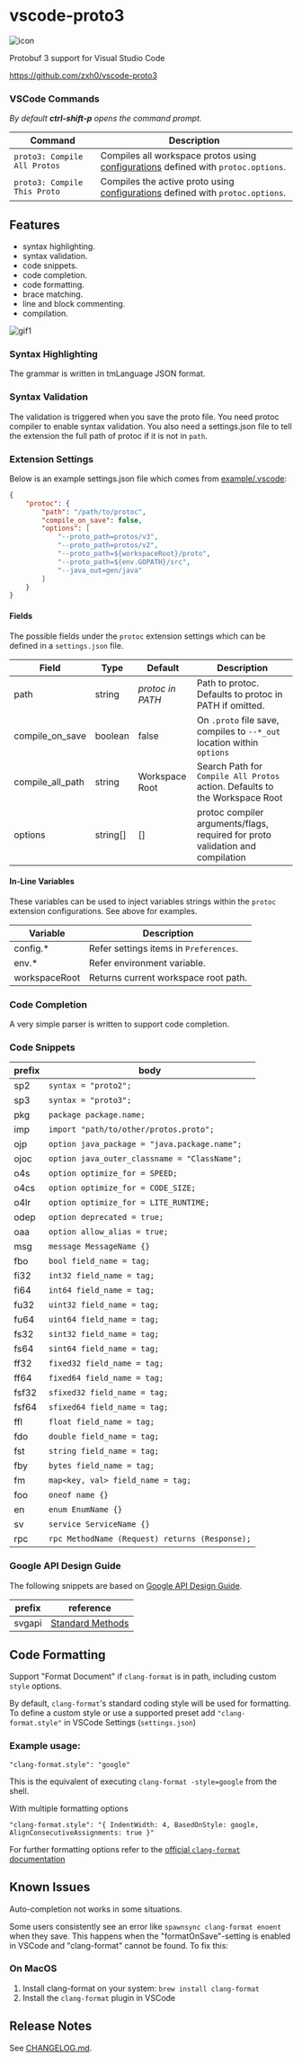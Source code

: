 # vscode-proto3

![icon](https://github.com/zxh0/vscode-proto3/raw/HEAD/images/vscode_extension_icon.png)

Protobuf 3 support for Visual Studio Code

https://github.com/zxh0/vscode-proto3

### VSCode Commands

_By default **ctrl-shift-p** opens the command prompt._

| Command | Description |
|---------|-------------|
| `proto3: Compile All Protos` | Compiles all workspace protos using [configurations](#extension-settings) defined with `protoc.options`. |
| `proto3: Compile This Proto` | Compiles the active proto using [configurations](#extension-settings) defined with `protoc.options`. |


## Features

- syntax highlighting.
- syntax validation.
- code snippets.
- code completion.
- code formatting.
- brace matching.
- line and block commenting.
- compilation.

![gif1](https://github.com/zxh0/vscode-proto3/raw/HEAD/images/gif1.gif)

### Syntax Highlighting

The grammar is written in tmLanguage JSON format.

### Syntax Validation

The validation is triggered when you save the proto file. You need protoc 
compiler to enable syntax validation. You also need a settings.json file 
to tell the extension the full path of protoc if it is not in `path`. 

### Extension Settings

Below is an example settings.json file which comes from 
[example/.vscode](https://github.com/zxh0/vscode-proto3/tree/master/example/.vscode):
```json
{
    "protoc": {
        "path": "/path/to/protoc",
        "compile_on_save": false,
        "options": [
            "--proto_path=protos/v3",
            "--proto_path=protos/v2",
            "--proto_path=${workspaceRoot}/proto",
            "--proto_path=${env.GOPATH}/src",
            "--java_out=gen/java"
        ]
    }
}
```

#### Fields

The possible fields under the `protoc` extension settings which can be defined in a `settings.json` file.

| Field            | Type     | Default          | Description                                                                    |
| ---------------- | -------- | ---------------- | ------------------------------------------------------------------------------ |
| path             | string   | _protoc in PATH_ | Path to protoc. Defaults to protoc in PATH if omitted.                         |
| compile_on_save  | boolean  | false            | On `.proto` file save, compiles to `--*_out` location within `options`         |
| compile_all_path | string   | Workspace Root   | Search Path for `Compile All Protos` action. Defaults to the Workspace Root    |
| options          | string[] | []               | protoc compiler arguments/flags, required for proto validation and compilation |


#### In-Line Variables

These variables can be used to inject variables strings within the `protoc` extension configurations. See above for examples.

| Variable      | Description                              |
| ------------- | ---------------------------------------- |
| config.*      | Refer settings items in ``Preferences``. |
| env.*         | Refer environment variable.              |
| workspaceRoot | Returns current workspace root path.     |

### Code Completion

A very simple parser is written to support code completion. 

### Code Snippets

| prefix | body                                           |
| ------ | ---------------------------------------------- |
| sp2    | `syntax = "proto2";`                           |
| sp3    | `syntax = "proto3";`                           |
| pkg    | `package package.name;`                        |
| imp    | `import "path/to/other/protos.proto";`         |
| ojp    | `option java_package = "java.package.name";`   |
| ojoc   | `option java_outer_classname = "ClassName";`   |
| o4s    | `option optimize_for = SPEED;`                 |
| o4cs   | `option optimize_for = CODE_SIZE;`             |
| o4lr   | `option optimize_for = LITE_RUNTIME;`          |
| odep   | `option deprecated = true;`                    |
| oaa    | `option allow_alias = true;`                   |
| msg    | `message MessageName {}`                       |
| fbo    | `bool field_name = tag;`                       |
| fi32   | `int32 field_name = tag;`                      |
| fi64   | `int64 field_name = tag;`                      |
| fu32   | `uint32 field_name = tag;`                     |
| fu64   | `uint64 field_name = tag;`                     |
| fs32   | `sint32 field_name = tag;`                     |
| fs64   | `sint64 field_name = tag;`                     |
| ff32   | `fixed32 field_name = tag;`                    |
| ff64   | `fixed64 field_name = tag;`                    |
| fsf32  | `sfixed32 field_name = tag;`                   |
| fsf64  | `sfixed64 field_name = tag;`                   |
| ffl    | `float field_name = tag;`                      |
| fdo    | `double field_name = tag;`                     |
| fst    | `string field_name = tag;`                     |
| fby    | `bytes field_name = tag;`                      |
| fm     | `map<key, val> field_name = tag;`              |
| foo    | `oneof name {}`                                |
| en     | `enum EnumName {}`                             |
| sv     | `service ServiceName {}`                       |
| rpc    | `rpc MethodName (Request) returns (Response);` |

### Google API Design Guide

The following snippets are based on
[Google API Design Guide](https://cloud.google.com/apis/design/).

| prefix | reference                                                                 |
| ------ | ------------------------------------------------------------------------- |
| svgapi | [Standard Methods](https://cloud.google.com/apis/design/standard_methods) |

## Code Formatting

Support "Format Document" if `clang-format` is in path, including custom `style` options.

By default, `clang-format`'s standard coding style will be used for formatting. To define a custom style or use a supported preset add `"clang-format.style"` in VSCode Settings (`settings.json`)

### Example usage:
`"clang-format.style": "google"`

This is the equivalent of executing `clang-format -style=google` from the shell.

With multiple formatting options

`"clang-format.style": "{ IndentWidth: 4, BasedOnStyle: google, AlignConsecutiveAssignments: true }"`

For further formatting options refer to the [official `clang-format` documentation](https://clang.llvm.org/docs/ClangFormatStyleOptions.html)

## Known Issues

Auto-completion not works in some situations.

Some users consistently see an error like `spawnsync clang-format enoent` when they save. This happens when the "formatOnSave"-setting is enabled in VSCode and "clang-format" cannot be found. To fix this:

### On MacOS

1. Install clang-format on your system: `brew install clang-format`
2. Install the `clang-format` plugin in VSCode

## Release Notes

See [CHANGELOG.md](https://github.com/zxh0/vscode-proto3/blob/HEAD/CHANGELOG.md).
